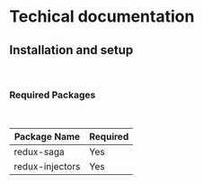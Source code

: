 # Techical documentation

## Installation and setup

<br/>

### Required Packages
<br/>

| Package Name     | Required |
| -----------      | -------- |
| redux-saga       | Yes      |
| redux-injectors  | Yes      |
